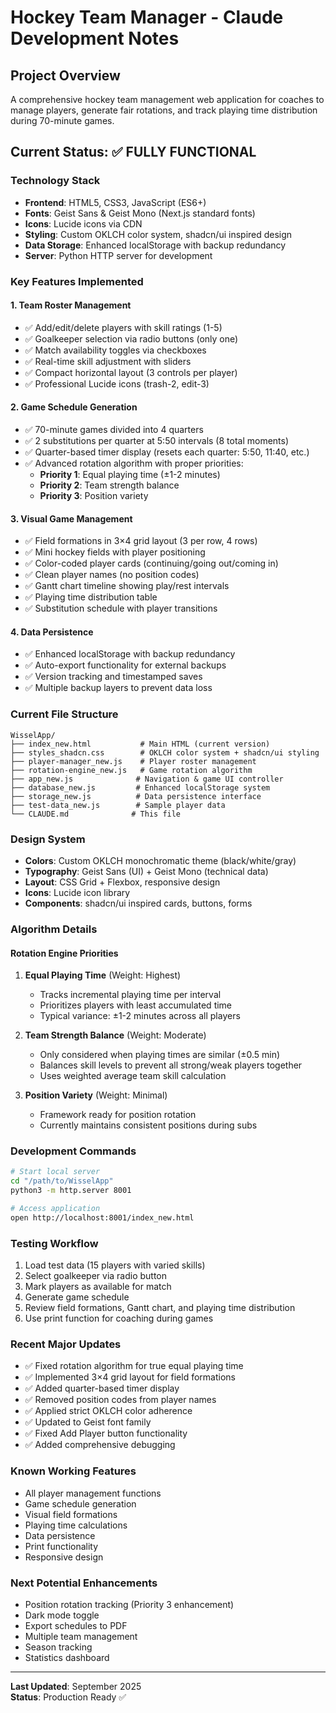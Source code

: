 # Hockey Team Manager - Claude Development Notes

## Project Overview
A comprehensive hockey team management web application for coaches to manage players, generate fair rotations, and track playing time distribution during 70-minute games.

## Current Status: ✅ FULLY FUNCTIONAL

### Technology Stack
- **Frontend**: HTML5, CSS3, JavaScript (ES6+)
- **Fonts**: Geist Sans & Geist Mono (Next.js standard fonts)
- **Icons**: Lucide icons via CDN
- **Styling**: Custom OKLCH color system, shadcn/ui inspired design
- **Data Storage**: Enhanced localStorage with backup redundancy
- **Server**: Python HTTP server for development

### Key Features Implemented

#### 1. Team Roster Management
- ✅ Add/edit/delete players with skill ratings (1-5)
- ✅ Goalkeeper selection via radio buttons (only one)
- ✅ Match availability toggles via checkboxes
- ✅ Real-time skill adjustment with sliders
- ✅ Compact horizontal layout (3 controls per player)
- ✅ Professional Lucide icons (trash-2, edit-3)

#### 2. Game Schedule Generation  
- ✅ 70-minute games divided into 4 quarters
- ✅ 2 substitutions per quarter at 5:50 intervals (8 total moments)
- ✅ Quarter-based timer display (resets each quarter: 5:50, 11:40, etc.)
- ✅ Advanced rotation algorithm with proper priorities:
  - **Priority 1**: Equal playing time (±1-2 minutes)
  - **Priority 2**: Team strength balance
  - **Priority 3**: Position variety

#### 3. Visual Game Management
- ✅ Field formations in 3×4 grid layout (3 per row, 4 rows)
- ✅ Mini hockey fields with player positioning
- ✅ Color-coded player cards (continuing/going out/coming in)
- ✅ Clean player names (no position codes)
- ✅ Gantt chart timeline showing play/rest intervals
- ✅ Playing time distribution table
- ✅ Substitution schedule with player transitions

#### 4. Data Persistence
- ✅ Enhanced localStorage with backup redundancy
- ✅ Auto-export functionality for external backups
- ✅ Version tracking and timestamped saves
- ✅ Multiple backup layers to prevent data loss

### Current File Structure
```
WisselApp/
├── index_new.html           # Main HTML (current version)
├── styles_shadcn.css        # OKLCH color system + shadcn/ui styling
├── player-manager_new.js    # Player roster management
├── rotation-engine_new.js   # Game rotation algorithm
├── app_new.js              # Navigation & game UI controller
├── database_new.js         # Enhanced localStorage system
├── storage_new.js          # Data persistence interface
├── test-data_new.js        # Sample player data
└── CLAUDE.md              # This file
```

### Design System
- **Colors**: Custom OKLCH monochromatic theme (black/white/gray)
- **Typography**: Geist Sans (UI) + Geist Mono (technical data)
- **Layout**: CSS Grid + Flexbox, responsive design
- **Icons**: Lucide icon library
- **Components**: shadcn/ui inspired cards, buttons, forms

### Algorithm Details

#### Rotation Engine Priorities
1. **Equal Playing Time** (Weight: Highest)
   - Tracks incremental playing time per interval
   - Prioritizes players with least accumulated time
   - Typical variance: ±1-2 minutes across all players

2. **Team Strength Balance** (Weight: Moderate) 
   - Only considered when playing times are similar (±0.5 min)
   - Balances skill levels to prevent all strong/weak players together
   - Uses weighted average team skill calculation

3. **Position Variety** (Weight: Minimal)
   - Framework ready for position rotation
   - Currently maintains consistent positions during subs

### Development Commands
```bash
# Start local server
cd "/path/to/WisselApp"
python3 -m http.server 8001

# Access application
open http://localhost:8001/index_new.html
```

### Testing Workflow
1. Load test data (15 players with varied skills)
2. Select goalkeeper via radio button
3. Mark players as available for match
4. Generate game schedule
5. Review field formations, Gantt chart, and playing time distribution
6. Use print function for coaching during games

### Recent Major Updates
- ✅ Fixed rotation algorithm for true equal playing time
- ✅ Implemented 3×4 grid layout for field formations  
- ✅ Added quarter-based timer display
- ✅ Removed position codes from player names
- ✅ Applied strict OKLCH color adherence
- ✅ Updated to Geist font family
- ✅ Fixed Add Player button functionality
- ✅ Added comprehensive debugging

### Known Working Features
- All player management functions
- Game schedule generation
- Visual field formations
- Playing time calculations
- Data persistence
- Print functionality
- Responsive design

### Next Potential Enhancements
- Position rotation tracking (Priority 3 enhancement)
- Dark mode toggle
- Export schedules to PDF
- Multiple team management
- Season tracking
- Statistics dashboard

---
**Last Updated**: September 2025  
**Status**: Production Ready ✅